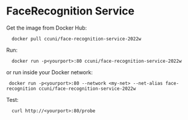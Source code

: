 # FaceRecognition Service

Get the image from Docker Hub:
```
  docker pull ccuni/face-recognition-service-2022w
```

Run:
```
  docker run -p<yourport>:80 ccuni/face-recognition-service-2022w
```
or run inside your Docker network:
 ```
  docker run -p<yourport>:80 --network <my-net> --net-alias face-recognition ccuni/face-recognition-service-2022w
```

Test:
```
  curl http://<yourport>:80/probe
```
